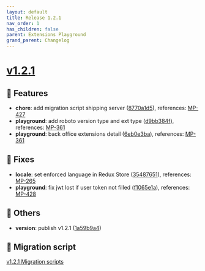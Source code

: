 ```yaml
---
layout: default
title: Release 1.2.1
nav_order: 1
has_children: false
parent: Extensions Playground
grand_parent: Changelog
---
```


# [v1.2.1](https://github.com/lumapps/lumapps-extensions-playground/compare/v1.2.0...v1.2.1)


## 🚀 Features

  * **chore**: add migration script shipping server ([8770a1d5](https://github.com/lumapps/lumapps-extensions-playground/commit/8770a1d5f92363d7cb9397fff57756fbf179660b)), references: [MP-427](https://lumapps.atlassian.net/browse/MP-427)
  * **playground**: add roboto version type and ext type ([d9bb384f](https://github.com/lumapps/lumapps-extensions-playground/commit/d9bb384f25940ee2b5c9196e5bd28aa83f26b308)), references: [MP-361](https://lumapps.atlassian.net/browse/MP-361)
  * **playground**: back office extensions detail ([6eb0e3ba](https://github.com/lumapps/lumapps-extensions-playground/commit/6eb0e3ba328140e832ad6b422c7202270eab5eaf)), references: [MP-361](https://lumapps.atlassian.net/browse/MP-361)
  
## 🐛 Fixes

  * **locale**: set enforced language in Redux Store ([35487651](https://github.com/lumapps/lumapps-extensions-playground/commit/35487651cefbb4eadad9d768bde9f1cb24ef5249)), references: [MP-265](https://lumapps.atlassian.net/browse/MP-265)
  * **playground**: fix jwt lost if user token not filled ([f1065e1a](https://github.com/lumapps/lumapps-extensions-playground/commit/f1065e1a60f29aaa57625d72e33f20441c71c64a)), references: [MP-428](https://lumapps.atlassian.net/browse/MP-428)
  
## 🔩 Others

  * **version**: publish v1.2.1 ([1a59b9a4](https://github.com/lumapps/lumapps-extensions-playground/commit/1a59b9a4c744ccab492e4c7316274ceddf8a7acc))

## 💾 Migration script
[v1.2.1 Migration scripts](1.2.1.zip)